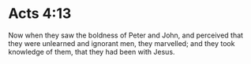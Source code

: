 # Acts 4:13

Now when they saw the boldness of Peter and John, and perceived that they were unlearned and ignorant men, they marvelled; and they took knowledge of them, that they had been with Jesus.